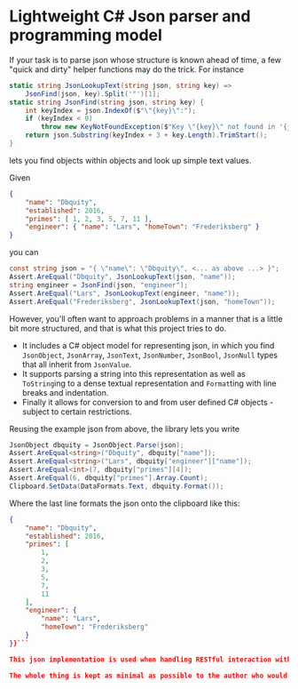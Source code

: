 # Lightweight C# Json parser and programming model
If your task is to parse json whose structure is known ahead of time, a few "quick and dirty" helper functions may do the trick. For instance

```csharp
static string JsonLookupText(string json, string key) =>
    JsonFind(json, key).Split('"')[1];
static string JsonFind(string json, string key) {
    int keyIndex = json.IndexOf($"\"{key}\":");
    if (keyIndex < 0)
        throw new KeyNotFoundException($"Key \"{key}\" not found in '{json}'.");
    return json.Substring(keyIndex + 3 + key.Length).TrimStart();
}
```

lets you find objects within objects and look up simple text values.

Given

```json
{
    "name": "Dbquity",
    "established": 2016,
    "primes": [ 1, 2, 3, 5, 7, 11 ],
    "engineer": { "name": "Lars", "homeTown": "Frederiksberg" }
}
```

you can

```csharp
const string json = "{ \"name\": \"Dbquity\", <... as above ...> }"; 
Assert.AreEqual("Dbquity", JsonLookupText(json, "name"));
string engineer = JsonFind(json, "engineer");
Assert.AreEqual("Lars", JsonLookupText(engineer, "name"));
Assert.AreEqual("Frederiksberg", JsonLookupText(json, "homeTown"));
```

However, you'll often want to approach problems in a manner that is a little bit more structured, and that is what this project tries to do.
* It includes a C# object model for representing json, in which you find `JsonObject`, `JsonArray`, `JsonText`, `JsonNumber`, `JsonBool`, `JsonNull` types that all inherit from `JsonValue`.
* It supports parsing a string into this representation as well as `ToString`ing to a dense textual representation and `Format`ting with line breaks and indentation.
* Finally it allows for conversion to and from user defined C# objects - subject to certain restrictions.

Reusing the example json from above, the library lets you write

```csharp
JsonObject dbquity = JsonObject.Parse(json);
Assert.AreEqual<string>("Dbquity", dbquity["name"]);
Assert.AreEqual<string>("Lars", dbquity["engineer"]["name"]);
Assert.AreEqual<int>(7, dbquity["primes"][4]);
Assert.AreEqual(6, dbquity["primes"].Array.Count);
Clipboard.SetData(DataFormats.Text, dbquity.Format());
```

Where the last line formats the json onto the clipboard like this:

```json
{
    "name": "Dbquity",
    "established": 2016,
    "primes": [
        1,
        2,
        3,
        5,
        7,
        11
    ],
    "engineer": {
        "name": "Lars",
        "homeTown": "Frederiksberg"
    }
}}```

This json implementation is used when handling RESTful interaction with internet based storage services in the [Dbquity](http://Dbquity.com) platform.

The whole thing is kept as minimal as possible to the author who would very much welcome any input :-)
